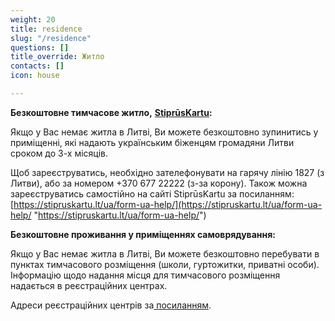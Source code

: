 ```yaml
---
weight: 20
title: residence
slug: "/residence"
questions: []
title_override: Житло
contacts: []
icon: house

---
```

**Безкоштовне тимчасове житло,** [**StiprūsKartu**](https://stipruskartu.lt/lt)**:**

Якщо у Вас немає житла в Литві, Ви можете безкоштовно зупинитись у приміщенні, які надають українським біженцям громадяни Литви сроком до 3-х місяців.

Щоб зареєструватись, необхідно зателефонувати на гарячу лінію 1827 (з Литви), або за номером +370 677 22222 (з-за корону). Також можна зареєструватись самостійно на сайті   StiprūsKartu за посиланням: [https://stipruskartu.lt/ua/form-ua-help/](https://stipruskartu.lt/ua/form-ua-help/ "https://stipruskartu.lt/ua/form-ua-help/")

**Безкоштовне проживання у приміщеннях самоврядування:**

Якщо у Вас немає житла в Литві, Ви можете безкоштовно перебувати в пунктах тимчасового розміщення (школи, гуртожитки, приватні особи). Інформацію щодо надання місця для тимчасового розміщення надається в реєстраційних центрах. 

Адреси реєстраційних центрів за[ посиланням](https://suukraina.lt/ua/refugee-guide/migration-office/#:\~:text=%D0%94%D0%B5%20%D0%B7%D0%BD%D0%B0%D1%85%D0%BE%D0%B4%D0%B8%D1%82%D1%8C%D1%81%D1%8F%20%D1%80%D0%B5%D1%94%D1%81%D1%82%D1%80%D0%B0%D1%86%D1%96%D0%B9%D0%BD%D0%B8%D0%B9,g.%2032.). 